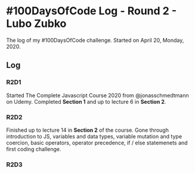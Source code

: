 # #100DaysOfCode Log - Round 2 - Lubo Zubko

The log of my #100DaysOfCode challenge. Started on April 20, Monday, 2020.

## Log

### R2D1 
Started The Complete Javascript Course 2020 from @jonasschmedtmann on Udemy. Completed **Section 1** and up to lecture 6 in **Section 2**.

### R2D2

Finished up to lecture 14 in **Section 2** of the course. Gone through introduction to JS, variables and data types, variable mutation and type coercion, basic operators, operator precedence, if / else statemenets and first coding challenge.

### R2D3
